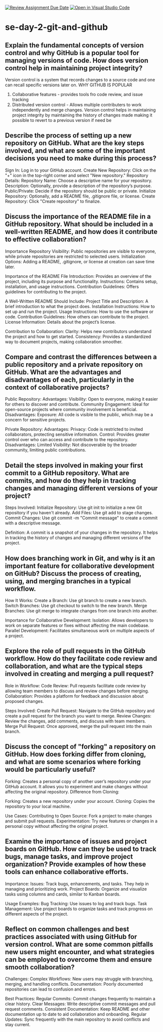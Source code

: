 [![Review Assignment Due Date](https://classroom.github.com/assets/deadline-readme-button-22041afd0340ce965d47ae6ef1cefeee28c7c493a6346c4f15d667ab976d596c.svg)](https://classroom.github.com/a/8wgCKhpZ)
[![Open in Visual Studio Code](https://classroom.github.com/assets/open-in-vscode-2e0aaae1b6195c2367325f4f02e2d04e9abb55f0b24a779b69b11b9e10269abc.svg)](https://classroom.github.com/online_ide?assignment_repo_id=15594780&assignment_repo_type=AssignmentRepo)
# se-day-2-git-and-github
## Explain the fundamental concepts of version control and why GitHub is a popular tool for managing versions of code. How does version control help in maintaining project integrity?
Version control is a system that records changes to a source code and one can recall specific versions later on. 
WHY GITHUB IS POPULAR
1. Collaborative features - provides tools fro code review, and issue tracking
2. Distributed version control - Allows multiple contributers to work independently and merge changes.
Version control helps in maintaining project integrity by maintaining the history of changes made making it possible to revert to a previous version if need be

## Describe the process of setting up a new repository on GitHub. What are the key steps involved, and what are some of the important decisions you need to make during this process?
Sign In: Log in to your GitHub account.
Create New Repository: Click on the "+" icon in the top-right corner and select "New repository."
Repository Details:
Repository Name: Choose a descriptive name for your repository.
Description: Optionally, provide a description of the repository’s purpose.
Public/Private: Decide if the repository should be public or private.
Initialize Repository: Optionally, add a README file, .gitignore file, or license.
Create Repository: Click "Create repository" to finalize.


## Discuss the importance of the README file in a GitHub repository. What should be included in a well-written README, and how does it contribute to effective collaboration? 
Importance
Repository Visibility: Public repositories are visible to everyone, while private repositories are restricted to selected users.
Initialization Options: Adding a README, .gitignore, or license at creation can save time later.

Importance of the README File
Introduction: Provides an overview of the project, including its purpose and functionality.
Instructions: Contains setup, installation, and usage instructions.
Contribution Guidelines: Offers guidelines for contributing to the project.

A Well-Written README Should Include:
Project Title and Description: A brief introduction to what the project does.
Installation Instructions: How to set up and run the project.
Usage Instructions: How to use the software or code.
Contribution Guidelines: How others can contribute to the project.
License Information: Details about the project’s license.

Contribution to Collaboration:
Clarity: Helps new contributors understand the project and how to get started.
Consistency: Provides a standardized way to document projects, making collaboration smoother.

## Compare and contrast the differences between a public repository and a private repository on GitHub. What are the advantages and disadvantages of each, particularly in the context of collaborative projects?
Public Repository:
Advantages:
Visibility: Open to everyone, making it easier for others to discover and contribute.
Community Engagement: Ideal for open-source projects where community involvement is beneficial.
Disadvantages:
Exposure: All code is visible to the public, which may be a concern for sensitive projects.

Private Repository:
Advantages:
Privacy: Code is restricted to invited collaborators, protecting sensitive information.
Control: Provides greater control over who can access and contribute to the repository.
Disadvantages:
Limited Visibility: Not discoverable by the broader community, limiting public contributions.


## Detail the steps involved in making your first commit to a GitHub repository. What are commits, and how do they help in tracking changes and managing different versions of your project?

Steps Involved:
Initialize Repository: Use git init to initialize a new Git repository if you haven't already.
Add Files: Use git add <file-name> to stage changes.
Commit Changes: Use git commit -m "Commit message" to create a commit with a descriptive message.

Definition: A commit is a snapshot of your changes in the repository. It helps in tracking the history of changes and managing different versions of the project.

## How does branching work in Git, and why is it an important feature for collaborative development on GitHub? Discuss the process of creating, using, and merging branches in a typical workflow.

How It Works:
Create a Branch: Use git branch <branch-name> to create a new branch.
Switch Branches: Use git checkout <branch-name> to switch to the new branch.
Merge Branches: Use git merge <branch-name> to integrate changes from one branch into another.

Importance for Collaborative Development:
Isolation: Allows developers to work on separate features or fixes without affecting the main codebase.
Parallel Development: Facilitates simultaneous work on multiple aspects of a project.


## Explore the role of pull requests in the GitHub workflow. How do they facilitate code review and collaboration, and what are the typical steps involved in creating and merging a pull request?

Role in Workflow:
Code Review: Pull requests facilitate code review by allowing team members to discuss and review changes before merging.
Collaboration: Provides a platform for feedback and discussion about proposed changes.

Steps Involved:
Create Pull Request: Navigate to the GitHub repository and create a pull request for the branch you want to merge.
Review Changes: Review the changes, add comments, and discuss with team members.
Merge Pull Request: Once approved, merge the pull request into the main branch.

## Discuss the concept of "forking" a repository on GitHub. How does forking differ from cloning, and what are some scenarios where forking would be particularly useful?

Forking: Creates a personal copy of another user’s repository under your GitHub account. It allows you to experiment and make changes without affecting the original repository.
Difference from Cloning:

Forking: Creates a new repository under your account.
Cloning: Copies the repository to your local machine.

Use Cases:
Contributing to Open Source: Fork a project to make changes and submit pull requests.
Experimentation: Try new features or changes in a personal copy without affecting the original project.


## Examine the importance of issues and project boards on GitHub. How can they be used to track bugs, manage tasks, and improve project organization? Provide examples of how these tools can enhance collaborative efforts.

Importance:
Issues: Track bugs, enhancements, and tasks. They help in managing and prioritizing work.
Project Boards: Organize and visualize tasks using columns and cards, similar to Kanban boards.

Usage Examples:
Bug Tracking: Use issues to log and track bugs.
Task Management: Use project boards to organize tasks and track progress on different aspects of the project.


## Reflect on common challenges and best practices associated with using GitHub for version control. What are some common pitfalls new users might encounter, and what strategies can be employed to overcome them and ensure smooth collaboration?

Challenges:
Complex Workflows: New users may struggle with branching, merging, and handling conflicts.
Documentation: Poorly documented repositories can lead to confusion and errors.

Best Practices:
Regular Commits: Commit changes frequently to maintain a clear history.
Clear Messages: Write descriptive commit messages and pull request comments.
Consistent Documentation: Keep README and other documentation up to date to aid collaboration and onboarding.
Regular Updates: Sync frequently with the main repository to avoid conflicts and stay current.



